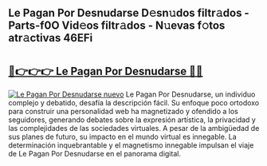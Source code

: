 ## Le Pagan Por Desnudarse D𝚎sn𝚞dos filtr𝚊dos - Parts-f0O Vid𝚎os filtr𝚊dos - N𝚞evas f𝚘tos atr𝚊ctivas 46EFi

# <h2><a href="http://mbcj6o.tromn.icu/?c=Le+Pagan+Por+Desnudarse">🔗👉👉👉 Le Pagan Por Desnudarse 🔗🔗</a></h2>

[![Le Pagan Por Desnudarse nuevo](https://i.imgur.com/pEAQMta.gif)](http://mbcj6o.tromn.icu/?c=Le+Pagan+Por+Desnudarse)
Le Pagan Por Desnudarse, un individuo complejo y debatido, desafía la descripción fácil. Su enfoque poco ortodoxo para construir una personalidad web ha magnetizado y ofendido a los seguidores, generando debates sobre la expresión artística, la privacidad y las complejidades de las sociedades virtuales. A pesar de la ambigüedad de sus planes de futuro, su impacto en el mundo virtual es innegable. La determinación inquebrantable y el magnetismo innegable impulsan el viaje de Le Pagan Por Desnudarse en el panorama digital.
